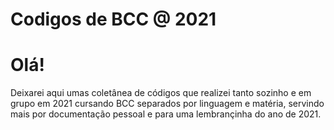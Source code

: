# Codigos de BCC @ 2021
# Olá!
Deixarei aqui umas coletânea de códigos que realizei tanto sozinho e em grupo em 2021 cursando BCC separados por linguagem e matéria, servindo mais por documentação pessoal e para uma lembrançinha do ano de 2021.
